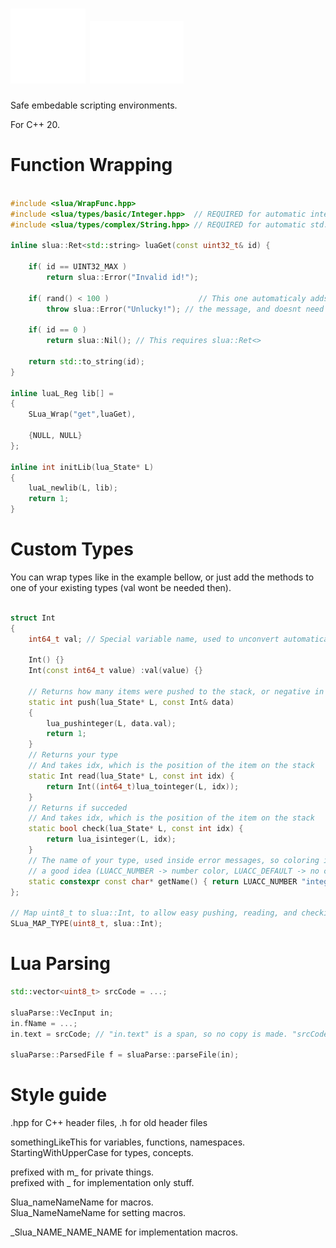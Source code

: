 # <img alt="Slua logo - hollow star with a cresent going through the middle" src="/slua/spec/info/Logo_white.png" width="120"> <img alt="Star Lua" src="/slua/spec/info/LogoText.svg" width="150"> 
Safe embedable scripting environments. 
 
For C++ 20.

# Function Wrapping
```cpp

#include <slua/WrapFunc.hpp>
#include <slua/types/basic/Integer.hpp>  // REQUIRED for automatic integer type encoding
#include <slua/types/complex/String.hpp> // REQUIRED for automatic std::string encoding

inline slua::Ret<std::string> luaGet(const uint32_t& id) {
	
	if( id == UINT32_MAX )
		return slua::Error("Invalid id!");

	if( rand() < 100 )                    // This one automaticaly adds the function name to
		throw slua::Error("Unlucky!"); // the message, and doesnt need slua::Ret<>

	if( id == 0 )
		return slua::Nil(); // This requires slua::Ret<>
	
	return std::to_string(id);
}

inline luaL_Reg lib[] = 
{
	SLua_Wrap("get",luaGet),

	{NULL, NULL}
};

inline int initLib(lua_State* L)
{
	luaL_newlib(L, lib);
	return 1;
}
```


# Custom Types
You can wrap types like in the example bellow, or
just add the methods to one of your
existing types (val wont be needed then).
```cpp

struct Int
{
	int64_t val; // Special variable name, used to unconvert automaticaly in SLua_MAP_TYPE

	Int() {}
	Int(const int64_t value) :val(value) {}

	// Returns how many items were pushed to the stack, or negative in case of a error
	static int push(lua_State* L, const Int& data)
	{
		lua_pushinteger(L, data.val);
		return 1;
	}
	// Returns your type
	// And takes idx, which is the position of the item on the stack
	static Int read(lua_State* L, const int idx) {
		return Int((int64_t)lua_tointeger(L, idx));
	}
	// Returns if succeded
	// And takes idx, which is the position of the item on the stack
	static bool check(lua_State* L, const int idx) {
		return lua_isinteger(L, idx);
	}
	// The name of your type, used inside error messages, so coloring is
	// a good idea (LUACC_NUMBER -> number color, LUACC_DEFAULT -> no color)
	static constexpr const char* getName() { return LUACC_NUMBER "integer" LUACC_DEFAULT; }
};

// Map uint8_t to slua::Int, to allow easy pushing, reading, and checking
SLua_MAP_TYPE(uint8_t, slua::Int);

```

# Lua Parsing
```cpp
std::vector<uint8_t> srcCode = ...;

sluaParse::VecInput in;
in.fName = ...;
in.text = srcCode; // "in.text" is a span, so no copy is made. "srcCode" needs to exist while "in" does.

sluaParse::ParsedFile f = sluaParse::parseFile(in);
```

# Style guide


.hpp for C++ header files, .h for old header files  

somethingLikeThis for variables, functions, namespaces.  
StartingWithUpperCase for types, concepts.  

prefixed with m_ for private things.  
prefixed with _ for implementation only stuff.  

Slua_nameNameName for macros.  
Slua_NameNameName for setting macros.  

_Slua_NAME_NAME_NAME for implementation macros.  
